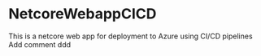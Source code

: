# NetcoreWebappCICD
This is a netcore web app for deployment to Azure using CI/CD pipelines
Add comment ddd
